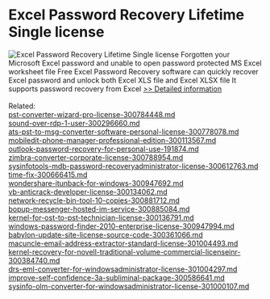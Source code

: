 # Excel Password Recovery Lifetime Single license
![Excel Password Recovery Lifetime Single license](https://mycommerce.akamaized.net/api/pimages/P300898260/BIG/300898260.PNG)
Forgotten your Microsoft Excel password and unable to open password protected MS Excel worksheet file Free Excel Password Recovery software can quickly recover Excel password and unlock both Excel XLS file and Excel XLSX file It supports password recovery from Excel 
[>> Detailed information](https://secure.shareit.com/shareit/product.html?productid=300898260&affiliateid=200057808)<br/><br/>Related:
<br />[pst-converter-wizard-pro-license-300784448.md](https://github.com/downloadplanet/downloadplanet/blob/main/pst-converter-wizard-pro-license-300784448.md)<br />[sound-over-rdp-1-user-300296660.md](https://github.com/downloadplanet/downloadplanet/blob/main/sound-over-rdp-1-user-300296660.md)<br />[ats-pst-to-msg-converter-software-personal-license-300778078.md](https://github.com/downloadplanet/downloadplanet/blob/main/ats-pst-to-msg-converter-software-personal-license-300778078.md)<br />[mobiledit-phone-manager-professional-edition-300113567.md](https://github.com/downloadplanet/downloadplanet/blob/main/mobiledit-phone-manager-professional-edition-300113567.md)<br />[outlook-password-recovery-for-personal-use-191874.md](https://github.com/downloadplanet/downloadplanet/blob/main/outlook-password-recovery-for-personal-use-191874.md)<br />[zimbra-converter-corporate-license-300788954.md](https://github.com/downloadplanet/downloadplanet/blob/main/zimbra-converter-corporate-license-300788954.md)<br />[sysinfotools-mdb-password-recoveryadministrator-license-300612763.md](https://github.com/downloadplanet/downloadplanet/blob/main/sysinfotools-mdb-password-recoveryadministrator-license-300612763.md)<br />[time-fix-300666415.md](https://github.com/downloadplanet/downloadplanet/blob/main/time-fix-300666415.md)<br />[wondershare-itunback-for-windows-300947692.md](https://github.com/downloadplanet/downloadplanet/blob/main/wondershare-itunback-for-windows-300947692.md)<br />[vb-anticrack-developer-license-300134062.md](https://github.com/downloadplanet/downloadplanet/blob/main/vb-anticrack-developer-license-300134062.md)<br />[network-recycle-bin-tool-10-copies-300881712.md](https://github.com/downloadplanet/downloadplanet/blob/main/network-recycle-bin-tool-10-copies-300881712.md)<br />[bopup-messenger-hosted-im-service-300885084.md](https://github.com/downloadplanet/downloadplanet/blob/main/bopup-messenger-hosted-im-service-300885084.md)<br />[kernel-for-ost-to-pst-technician-license-300136791.md](https://github.com/downloadplanet/downloadplanet/blob/main/kernel-for-ost-to-pst-technician-license-300136791.md)<br />[windows-password-finder-2010-enterprise-license-300947994.md](https://github.com/downloadplanet/downloadplanet/blob/main/windows-password-finder-2010-enterprise-license-300947994.md)<br />[babylon-update-site-license-source-code-300361066.md](https://github.com/downloadplanet/downloadplanet/blob/main/babylon-update-site-license-source-code-300361066.md)<br />[macuncle-email-address-extractor-standard-license-301004493.md](https://github.com/downloadplanet/downloadplanet/blob/main/macuncle-email-address-extractor-standard-license-301004493.md)<br />[kernel-recovery-for-novell-traditional-volume-commercial-licenseinr-300384740.md](https://github.com/downloadplanet/downloadplanet/blob/main/kernel-recovery-for-novell-traditional-volume-commercial-licenseinr-300384740.md)<br />[drs-eml-converter-for-windowsadministrator-license-301004297.md](https://github.com/downloadplanet/downloadplanet/blob/main/drs-eml-converter-for-windowsadministrator-license-301004297.md)<br />[improve-self-confidence-3a-subliminal-package-300586641.md](https://github.com/downloadplanet/downloadplanet/blob/main/improve-self-confidence-3a-subliminal-package-300586641.md)<br />[sysinfo-olm-converter-for-windowsadministrator-license-301000107.md](https://github.com/downloadplanet/downloadplanet/blob/main/sysinfo-olm-converter-for-windowsadministrator-license-301000107.md)